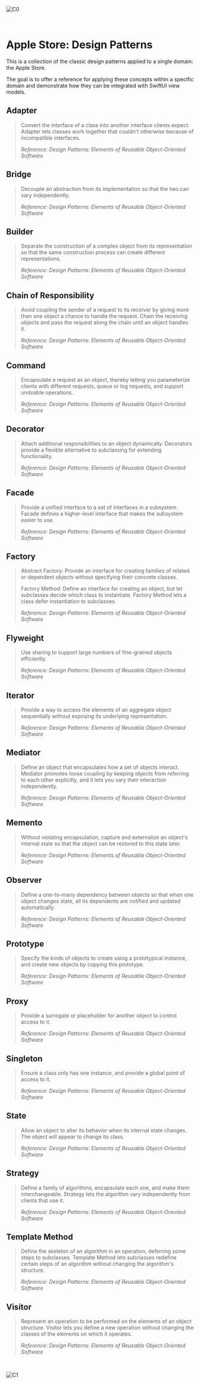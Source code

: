 ![C0](https://github.com/user-attachments/assets/94c603b6-5a38-40d8-9658-9ca46e8db6f4)

<br />

# Apple Store: Design Patterns

This is a collection of the classic design patterns applied to a single domain: the Apple Store.

The goal is to offer a reference for applying these concepts within a specific domain and demonstrate how they can be integrated with SwiftUI view models.

## Adapter

> Convert the interface of a class into another interface clients expect. Adapter lets classes work together that couldn't otherwise because of incompatible interfaces.
>
> _Reference: Design Patterns: Elements of Reusable Object-Oriented Software_

## Bridge

> Decouple an abstraction from its implementation so that the two can vary independently.
>
> _Reference: Design Patterns: Elements of Reusable Object-Oriented Software_

## Builder

> Separate the construction of a complex object from its representation so that the same construction process can create different representations.
>
> _Reference: Design Patterns: Elements of Reusable Object-Oriented Software_

## Chain of Responsibility

> Avoid coupling the sender of a request to its receiver by giving more than one object a chance to handle the request. Chain the receiving objects and pass the request along the chain until an object handles it.
>
> _Reference: Design Patterns: Elements of Reusable Object-Oriented Software_

## Command

> Encapsulate a request as an object, thereby letting you parameterize clients with different requests, queue or log requests, and support undoable operations.
>
> _Reference: Design Patterns: Elements of Reusable Object-Oriented Software_

## Decorator

> Attach additional responsibilities to an object dynamically. Decorators provide a flexible alternative to subclassing for extending functionality.
>
> _Reference: Design Patterns: Elements of Reusable Object-Oriented Software_

## Facade

> Provide a unified interface to a set of interfaces in a subsystem. Facade defines a higher-level interface that makes the subsystem easier to use.
>
> _Reference: Design Patterns: Elements of Reusable Object-Oriented Software_

## Factory

> Abstract Factory: Provide an interface for creating families of related or dependent objects without specifying their concrete classes.
>
> Factory Method: Define an interface for creating an object, but let subclasses decide which class to instantiate. Factory Method lets a class defer instantiation to subclasses.
>
> _Reference: Design Patterns: Elements of Reusable Object-Oriented Software_

## Flyweight

> Use sharing to support large numbers of fine-grained objects efficiently.
>
> _Reference: Design Patterns: Elements of Reusable Object-Oriented Software_

## Iterator

> Provide a way to access the elements of an aggregate object sequentially without exposing its underlying representation.
>
> _Reference: Design Patterns: Elements of Reusable Object-Oriented Software_

## Mediator

> Define an object that encapsulates how a set of objects interact. Mediator promotes loose coupling by keeping objects from referring to each other explicitly, and it lets you vary their interaction independently.
>
> _Reference: Design Patterns: Elements of Reusable Object-Oriented Software_

## Memento

> Without violating encapsulation, capture and externalize an object's internal state so that the object can be restored to this state later.
>
> _Reference: Design Patterns: Elements of Reusable Object-Oriented Software_

## Observer

> Define a one-to-many dependency between objects so that when one object changes state, all its dependents are notified and updated automatically.
>
> _Reference: Design Patterns: Elements of Reusable Object-Oriented Software_

## Prototype

> Specify the kinds of objects to create using a prototypical instance, and create new objects by copying this prototype.
>
> _Reference: Design Patterns: Elements of Reusable Object-Oriented Software_

## Proxy

> Provide a surrogate or placeholder for another object to control access to it.
>
> _Reference: Design Patterns: Elements of Reusable Object-Oriented Software_

## Singleton

> Ensure a class only has one instance, and provide a global point of access to it.
>
> _Reference: Design Patterns: Elements of Reusable Object-Oriented Software_

## State

> Allow an object to alter its behavior when its internal state changes. The object will appear to change its class.
>
> _Reference: Design Patterns: Elements of Reusable Object-Oriented Software_

## Strategy

> Define a family of algorithms, encapsulate each one, and make them interchangeable. Strategy lets the algorithm vary independently from clients that use it.
>
> _Reference: Design Patterns: Elements of Reusable Object-Oriented Software_

## Template Method

> Define the skeleton of an algorithm in an operation, deferring some steps to subclasses. Template Method lets subclasses redefine certain steps of an algorithm without changing the algorithm's structure.
>
> _Reference: Design Patterns: Elements of Reusable Object-Oriented Software_

## Visitor

> Represent an operation to be performed on the elements of an object structure. Visitor lets you define a new operation without changing the classes of the elements on which it operates.
>
> _Reference: Design Patterns: Elements of Reusable Object-Oriented Software_

<br />

![C1](https://github.com/user-attachments/assets/1e40f626-06c5-4deb-9ffd-9845a44e7ce5)
